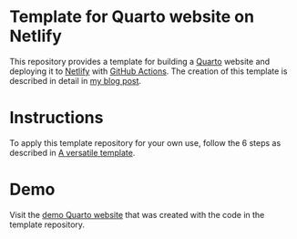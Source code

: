 
<!-- README.md is generated from README.Rmd. Please edit that file -->

# Template for Quarto website on Netlify

<!-- badges: start -->
<!-- badges: end -->

This repository provides a template for building a
[Quarto](https://quarto.org/) website and deploying it to
[Netlify](https://netlify.com/) with [GitHub
Actions](https://github.com/features/actions). The creation of this
template is described in detail in [my blog
post](https://www.pietstam.nl/posts/2023-05-29-deploy-site-to-netlify-with-github-actions/).

# Instructions

To apply this template repository for your own use, follow the 6 steps
as described in [A versatile
template](https://www.pietstam.nl/posts/2023-05-29-deploy-site-to-netlify-with-github-actions/#a-versatile-template).

# Demo

Visit the [demo Quarto
website](https://template-quarto-website.netlify.app/) that was created
with the code in the template repository.
